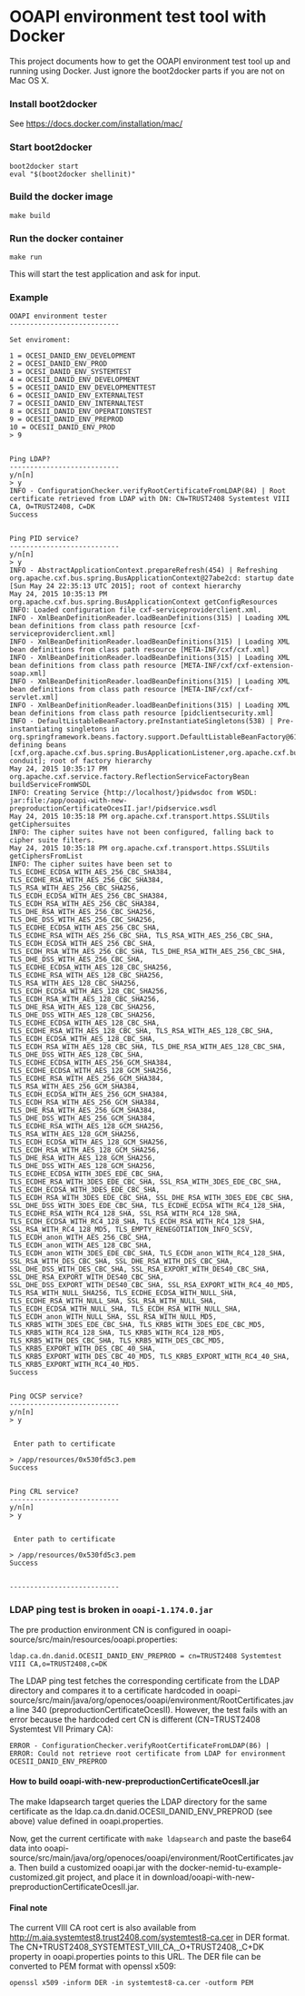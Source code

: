 
# OOAPI environment test tool with Docker
This project documents how to get the OOAPI environment test tool
up and running using Docker. Just ignore the boot2docker parts if you are not on Mac OS X.


### Install boot2docker
See https://docs.docker.com/installation/mac/

### Start boot2docker
```
boot2docker start
eval "$(boot2docker shellinit)"
```

### Build the docker image
```
make build
```

### Run the docker container
```
make run
```

This will start the test application and ask for input.

### Example

```
OOAPI environment tester
---------------------------

Set enviroment:

1 = OCESI_DANID_ENV_DEVELOPMENT
2 = OCESI_DANID_ENV_PROD
3 = OCESI_DANID_ENV_SYSTEMTEST
4 = OCESII_DANID_ENV_DEVELOPMENT
5 = OCESII_DANID_ENV_DEVELOPMENTTEST
6 = OCESII_DANID_ENV_EXTERNALTEST
7 = OCESII_DANID_ENV_INTERNALTEST
8 = OCESII_DANID_ENV_OPERATIONSTEST
9 = OCESII_DANID_ENV_PREPROD
10 = OCESII_DANID_ENV_PROD
> 9


Ping LDAP?
---------------------------
y/n[n]
> y
INFO - ConfigurationChecker.verifyRootCertificateFromLDAP(84) | Root certificate retrieved from LDAP with DN: CN=TRUST2408 Systemtest VIII CA, O=TRUST2408, C=DK
Success


Ping PID service?
---------------------------
y/n[n]
> y
INFO - AbstractApplicationContext.prepareRefresh(454) | Refreshing org.apache.cxf.bus.spring.BusApplicationContext@27abe2cd: startup date [Sun May 24 22:35:13 UTC 2015]; root of context hierarchy
May 24, 2015 10:35:13 PM org.apache.cxf.bus.spring.BusApplicationContext getConfigResources
INFO: Loaded configuration file cxf-serviceproviderclient.xml.
INFO - XmlBeanDefinitionReader.loadBeanDefinitions(315) | Loading XML bean definitions from class path resource [cxf-serviceproviderclient.xml]
INFO - XmlBeanDefinitionReader.loadBeanDefinitions(315) | Loading XML bean definitions from class path resource [META-INF/cxf/cxf.xml]
INFO - XmlBeanDefinitionReader.loadBeanDefinitions(315) | Loading XML bean definitions from class path resource [META-INF/cxf/cxf-extension-soap.xml]
INFO - XmlBeanDefinitionReader.loadBeanDefinitions(315) | Loading XML bean definitions from class path resource [META-INF/cxf/cxf-servlet.xml]
INFO - XmlBeanDefinitionReader.loadBeanDefinitions(315) | Loading XML bean definitions from class path resource [pidclientsecurity.xml]
INFO - DefaultListableBeanFactory.preInstantiateSingletons(538) | Pre-instantiating singletons in org.springframework.beans.factory.support.DefaultListableBeanFactory@61230f6a: defining beans [cxf,org.apache.cxf.bus.spring.BusApplicationListener,org.apache.cxf.bus.spring.BusWiringBeanFactoryPostProcessor,org.apache.cxf.bus.spring.Jsr250BeanPostProcessor,org.apache.cxf.bus.spring.BusExtensionPostProcessor,org.apache.cxf.resource.ResourceManager,org.apache.cxf.configuration.Configurer,org.apache.cxf.binding.BindingFactoryManager,org.apache.cxf.transport.DestinationFactoryManager,org.apache.cxf.transport.ConduitInitiatorManager,org.apache.cxf.wsdl.WSDLManager,org.apache.cxf.phase.PhaseManager,org.apache.cxf.workqueue.WorkQueueManager,org.apache.cxf.buslifecycle.BusLifeCycleManager,org.apache.cxf.endpoint.ServerRegistry,org.apache.cxf.endpoint.ServerLifeCycleManager,org.apache.cxf.endpoint.ClientLifeCycleManager,org.apache.cxf.transports.http.QueryHandlerRegistry,org.apache.cxf.endpoint.EndpointResolverRegistry,org.apache.cxf.headers.HeaderManager,org.apache.cxf.catalog.OASISCatalogManager,org.apache.cxf.endpoint.ServiceContractResolverRegistry,org.apache.cxf.binding.soap.SoapBindingFactory,org.apache.cxf.binding.soap.SoapTransportFactory,org.apache.cxf.binding.soap.customEditorConfigurer,org.apache.cxf.transport.servlet.ServletTransportFactory,*.http-conduit]; root of factory hierarchy
May 24, 2015 10:35:17 PM org.apache.cxf.service.factory.ReflectionServiceFactoryBean buildServiceFromWSDL
INFO: Creating Service {http://localhost/}pidwsdoc from WSDL: jar:file:/app/ooapi-with-new-preproductionCertificateOcesII.jar!/pidservice.wsdl
May 24, 2015 10:35:18 PM org.apache.cxf.transport.https.SSLUtils getCiphersuites
INFO: The cipher suites have not been configured, falling back to cipher suite filters.
May 24, 2015 10:35:18 PM org.apache.cxf.transport.https.SSLUtils getCiphersFromList
INFO: The cipher suites have been set to TLS_ECDHE_ECDSA_WITH_AES_256_CBC_SHA384, TLS_ECDHE_RSA_WITH_AES_256_CBC_SHA384, TLS_RSA_WITH_AES_256_CBC_SHA256, TLS_ECDH_ECDSA_WITH_AES_256_CBC_SHA384, TLS_ECDH_RSA_WITH_AES_256_CBC_SHA384, TLS_DHE_RSA_WITH_AES_256_CBC_SHA256, TLS_DHE_DSS_WITH_AES_256_CBC_SHA256, TLS_ECDHE_ECDSA_WITH_AES_256_CBC_SHA, TLS_ECDHE_RSA_WITH_AES_256_CBC_SHA, TLS_RSA_WITH_AES_256_CBC_SHA, TLS_ECDH_ECDSA_WITH_AES_256_CBC_SHA, TLS_ECDH_RSA_WITH_AES_256_CBC_SHA, TLS_DHE_RSA_WITH_AES_256_CBC_SHA, TLS_DHE_DSS_WITH_AES_256_CBC_SHA, TLS_ECDHE_ECDSA_WITH_AES_128_CBC_SHA256, TLS_ECDHE_RSA_WITH_AES_128_CBC_SHA256, TLS_RSA_WITH_AES_128_CBC_SHA256, TLS_ECDH_ECDSA_WITH_AES_128_CBC_SHA256, TLS_ECDH_RSA_WITH_AES_128_CBC_SHA256, TLS_DHE_RSA_WITH_AES_128_CBC_SHA256, TLS_DHE_DSS_WITH_AES_128_CBC_SHA256, TLS_ECDHE_ECDSA_WITH_AES_128_CBC_SHA, TLS_ECDHE_RSA_WITH_AES_128_CBC_SHA, TLS_RSA_WITH_AES_128_CBC_SHA, TLS_ECDH_ECDSA_WITH_AES_128_CBC_SHA, TLS_ECDH_RSA_WITH_AES_128_CBC_SHA, TLS_DHE_RSA_WITH_AES_128_CBC_SHA, TLS_DHE_DSS_WITH_AES_128_CBC_SHA, TLS_ECDHE_ECDSA_WITH_AES_256_GCM_SHA384, TLS_ECDHE_ECDSA_WITH_AES_128_GCM_SHA256, TLS_ECDHE_RSA_WITH_AES_256_GCM_SHA384, TLS_RSA_WITH_AES_256_GCM_SHA384, TLS_ECDH_ECDSA_WITH_AES_256_GCM_SHA384, TLS_ECDH_RSA_WITH_AES_256_GCM_SHA384, TLS_DHE_RSA_WITH_AES_256_GCM_SHA384, TLS_DHE_DSS_WITH_AES_256_GCM_SHA384, TLS_ECDHE_RSA_WITH_AES_128_GCM_SHA256, TLS_RSA_WITH_AES_128_GCM_SHA256, TLS_ECDH_ECDSA_WITH_AES_128_GCM_SHA256, TLS_ECDH_RSA_WITH_AES_128_GCM_SHA256, TLS_DHE_RSA_WITH_AES_128_GCM_SHA256, TLS_DHE_DSS_WITH_AES_128_GCM_SHA256, TLS_ECDHE_ECDSA_WITH_3DES_EDE_CBC_SHA, TLS_ECDHE_RSA_WITH_3DES_EDE_CBC_SHA, SSL_RSA_WITH_3DES_EDE_CBC_SHA, TLS_ECDH_ECDSA_WITH_3DES_EDE_CBC_SHA, TLS_ECDH_RSA_WITH_3DES_EDE_CBC_SHA, SSL_DHE_RSA_WITH_3DES_EDE_CBC_SHA, SSL_DHE_DSS_WITH_3DES_EDE_CBC_SHA, TLS_ECDHE_ECDSA_WITH_RC4_128_SHA, TLS_ECDHE_RSA_WITH_RC4_128_SHA, SSL_RSA_WITH_RC4_128_SHA, TLS_ECDH_ECDSA_WITH_RC4_128_SHA, TLS_ECDH_RSA_WITH_RC4_128_SHA, SSL_RSA_WITH_RC4_128_MD5, TLS_EMPTY_RENEGOTIATION_INFO_SCSV, TLS_ECDH_anon_WITH_AES_256_CBC_SHA, TLS_ECDH_anon_WITH_AES_128_CBC_SHA, TLS_ECDH_anon_WITH_3DES_EDE_CBC_SHA, TLS_ECDH_anon_WITH_RC4_128_SHA, SSL_RSA_WITH_DES_CBC_SHA, SSL_DHE_RSA_WITH_DES_CBC_SHA, SSL_DHE_DSS_WITH_DES_CBC_SHA, SSL_RSA_EXPORT_WITH_DES40_CBC_SHA, SSL_DHE_RSA_EXPORT_WITH_DES40_CBC_SHA, SSL_DHE_DSS_EXPORT_WITH_DES40_CBC_SHA, SSL_RSA_EXPORT_WITH_RC4_40_MD5, TLS_RSA_WITH_NULL_SHA256, TLS_ECDHE_ECDSA_WITH_NULL_SHA, TLS_ECDHE_RSA_WITH_NULL_SHA, SSL_RSA_WITH_NULL_SHA, TLS_ECDH_ECDSA_WITH_NULL_SHA, TLS_ECDH_RSA_WITH_NULL_SHA, TLS_ECDH_anon_WITH_NULL_SHA, SSL_RSA_WITH_NULL_MD5, TLS_KRB5_WITH_3DES_EDE_CBC_SHA, TLS_KRB5_WITH_3DES_EDE_CBC_MD5, TLS_KRB5_WITH_RC4_128_SHA, TLS_KRB5_WITH_RC4_128_MD5, TLS_KRB5_WITH_DES_CBC_SHA, TLS_KRB5_WITH_DES_CBC_MD5, TLS_KRB5_EXPORT_WITH_DES_CBC_40_SHA, TLS_KRB5_EXPORT_WITH_DES_CBC_40_MD5, TLS_KRB5_EXPORT_WITH_RC4_40_SHA, TLS_KRB5_EXPORT_WITH_RC4_40_MD5.
Success


Ping OCSP service?
---------------------------
y/n[n]
> y


 Enter path to certificate

> /app/resources/0x530fd5c3.pem
Success


Ping CRL service?
---------------------------
y/n[n]
> y


 Enter path to certificate

> /app/resources/0x530fd5c3.pem
Success


---------------------------
```


### LDAP ping test is broken in `ooapi-1.174.0.jar`


The pre production environment CN is configured in
ooapi-source/src/main/resources/ooapi.properties:

```
ldap.ca.dn.danid.OCESII_DANID_ENV_PREPROD = cn=TRUST2408 Systemtest VIII CA,o=TRUST2408,c=DK
```

The LDAP ping test fetches the corresponding certificate from the LDAP
directory and compares it to a certificate hardcoded in
ooapi-source/src/main/java/org/openoces/ooapi/environment/RootCertificates.java
line 340 (preproductionCertificateOcesII). However, the test fails with an error because the hardcoded cert CN is different (CN=TRUST2408 Systemtest VII Primary CA):


```
ERROR - ConfigurationChecker.verifyRootCertificateFromLDAP(86) | ERROR: Could not retrieve root certificate from LDAP for environment OCESII_DANID_ENV_PREPROD
```

#### How to build ooapi-with-new-preproductionCertificateOcesII.jar

The make ldapsearch target queries the LDAP directory for the same certificate as the ldap.ca.dn.danid.OCESII_DANID_ENV_PREPROD (see above) value defined in ooapi.properties.

Now, get the current certificate with `make ldapsearch` and paste the base64 data into
ooapi-source/src/main/java/org/openoces/ooapi/environment/RootCertificates.java.
Then build a customized ooapi.jar with the docker-nemid-tu-example-customized.git
project, and place it in download/ooapi-with-new-preproductionCertificateOcesII.jar.


#### Final note

The current VIII CA root cert is also available from http://m.aia.systemtest8.trust2408.com/systemtest8-ca.cer in DER format. The CN+TRUST2408_SYSTEMTEST_VIII_CA,_O+TRUST2408,_C+DK property in ooapi.properties points to this URL. The DER file can be converted to PEM format with openssl x509:

```
openssl x509 -inform DER -in systemtest8-ca.cer -outform PEM
```




